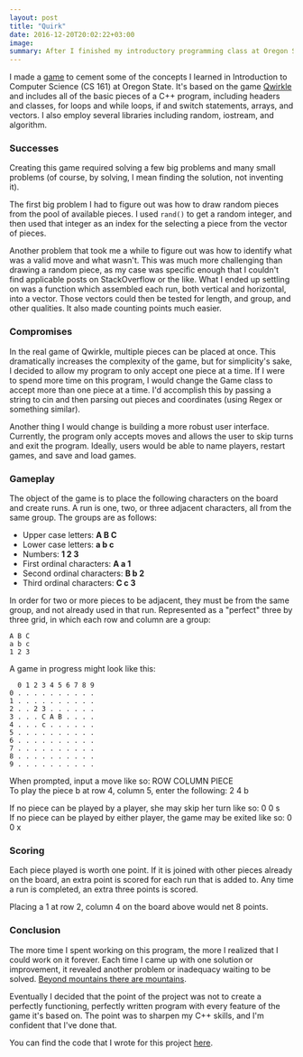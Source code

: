 ```yaml
---
layout: post
title: "Quirk"
date: 2016-12-20T20:02:22+03:00
image: 
summary: After I finished my introductory programming class at Oregon State, I decided to assign myself a project that I could post about online. Enter the command line game Quirk, based on the board game Qwirkle.
---
```


I made a [game](https://github.com/alxmjo/Quirk) to cement some of the concepts I learned in Introduction to Computer Science (CS 161) at Oregon State. It's based on the game [Qwirkle](https://en.wikipedia.org/wiki/Qwirkle) and includes all of the basic pieces of a C++ program, including headers and classes, for loops and while loops, if and switch statements, arrays, and vectors. I also employ several libraries including random, iostream, and algorithm.

### Successes

Creating this game required solving a few big problems and many small problems (of course, by solving, I mean finding the solution, not inventing it). 

The first big problem I had to figure out was how to draw random pieces from the pool of available pieces. I used `rand()` to get a random integer, and then used that integer as an index for the selecting a piece from the vector of pieces. 

Another problem that took me a while to figure out was how to identify what was a valid move and what wasn't. This was much more challenging than drawing a random piece, as my case was specific enough that I couldn't find applicable posts on StackOverflow or the like. What I ended up settling on was a function which assembled each run, both vertical and horizontal, into a vector. Those vectors could then be tested for length, and group, and other qualities. It also made counting points much easier.

### Compromises

In the real game of Qwirkle, multiple pieces can be placed at once. This dramatically increases the complexity of the game, but for simplicity's sake, I decided to allow my program to only accept one piece at a time. If I were to spend more time on this program, I would change the Game class to accept more than one piece at a time. I'd accomplish this by passing a string to cin and then parsing out pieces and coordinates (using Regex or something similar).

Another thing I would change is building a more robust user interface. Currently, the program only accepts moves and allows the user to skip turns and exit the program. Ideally, users would be able to name players, restart games, and save and load games.

### Gameplay
The object of the game is to place the following characters on the board and create runs. A run is one, two, or three adjacent characters, all from the same group. The groups are as follows:

- Upper case letters: **A B C**
- Lower case letters: **a b c**
- Numbers: **1 2 3**
- First ordinal characters: **A a 1**
- Second ordinal characters: **B b 2**
- Third ordinal characters: **C c 3**
  
In order for two or more pieces to be adjacent, they must be from the same group, and not already used in that run. Represented as a "perfect" three by three grid, in which each row and column are a group:

    A B C
    a b c
    1 2 3

A game in progress might look like this:

      0 1 2 3 4 5 6 7 8 9
    0 . . . . . . . . . .
    1 . . . . . . . . . .
    2 . . 2 3 . . . . . .
    3 . . . C A B . . . .
    4 . . . c . . . . . .
    5 . . . . . . . . . .
    6 . . . . . . . . . .
    7 . . . . . . . . . .
    8 . . . . . . . . . .
    9 . . . . . . . . . .

When prompted, input a move like so: ROW COLUMN PIECE  
To play the piece b at row 4, column 5, enter the following: 2 4 b 

If no piece can be played by a player, she may skip her turn like so: 0 0 s  
If no piece can be played by either player, the game may be exited like so: 0 0 x

### Scoring
Each piece played is worth one point. If it is joined with other pieces already on the board, an extra point is scored for each run that is added to. Any time a run is completed, an extra three points is scored. 

Placing a 1 at row 2, column 4 on the board above would net 8 points.

### Conclusion

The more time I spent working on this program, the more I realized that I could work on it forever. Each time I came up with one solution or improvement, it revealed another problem or inadequacy waiting to be solved. [Beyond mountains there are mountains](https://en.wikipedia.org/wiki/Mountains_Beyond_Mountains).

Eventually I decided that the point of the project was not to create a perfectly functioning, perfectly written program with every feature of the game it's based on. The point was to sharpen my C++ skills, and I'm confident that I've done that.

You can find the code that I wrote for this project [here](https://github.com/alxmjo/Quirk).